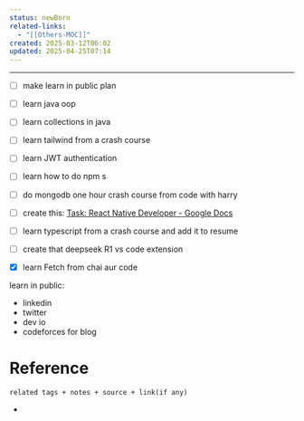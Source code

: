 ```yaml
---
status: newBorn
related-links:
  - "[[Others-MOC]]"
created: 2025-03-12T06:02
updated: 2025-04-25T07:14
---
```

---




- [ ] make learn in public plan
- [ ] learn java oop
- [ ] learn collections in java
- [ ] learn tailwind from a crash course
- [ ] learn JWT authentication
- [ ] learn how to do npm s
- [ ] do mongodb one hour crash course from code with harry
- [ ] create this: [Task: React Native Developer - Google Docs](https://docs.google.com/document/d/1fdO05vr8X-qskvnsUREhVf8A5X9ZajFx0XMvvo79CVo/edit?tab=t.0#heading=h.v0h6opl86rqj)
- [ ] learn typescript from a crash course and add it to resume
- [ ] create that deepseek R1 vs code extension
- [x] learn Fetch from chai aur code



learn in public:

- linkedin
- twitter
- dev io
- codeforces for blog

# Reference
`related tags + notes + source + link(if any)`
 

- 